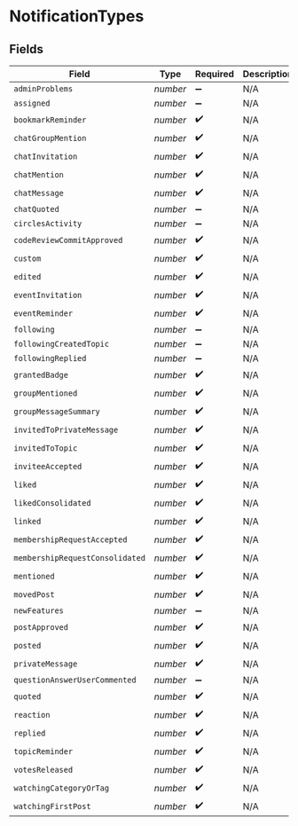 # NotificationTypes


## Fields

| Field                           | Type                            | Required                        | Description                     |
| ------------------------------- | ------------------------------- | ------------------------------- | ------------------------------- |
| `adminProblems`                 | *number*                        | :heavy_minus_sign:              | N/A                             |
| `assigned`                      | *number*                        | :heavy_minus_sign:              | N/A                             |
| `bookmarkReminder`              | *number*                        | :heavy_check_mark:              | N/A                             |
| `chatGroupMention`              | *number*                        | :heavy_check_mark:              | N/A                             |
| `chatInvitation`                | *number*                        | :heavy_check_mark:              | N/A                             |
| `chatMention`                   | *number*                        | :heavy_check_mark:              | N/A                             |
| `chatMessage`                   | *number*                        | :heavy_check_mark:              | N/A                             |
| `chatQuoted`                    | *number*                        | :heavy_minus_sign:              | N/A                             |
| `circlesActivity`               | *number*                        | :heavy_minus_sign:              | N/A                             |
| `codeReviewCommitApproved`      | *number*                        | :heavy_check_mark:              | N/A                             |
| `custom`                        | *number*                        | :heavy_check_mark:              | N/A                             |
| `edited`                        | *number*                        | :heavy_check_mark:              | N/A                             |
| `eventInvitation`               | *number*                        | :heavy_check_mark:              | N/A                             |
| `eventReminder`                 | *number*                        | :heavy_check_mark:              | N/A                             |
| `following`                     | *number*                        | :heavy_minus_sign:              | N/A                             |
| `followingCreatedTopic`         | *number*                        | :heavy_minus_sign:              | N/A                             |
| `followingReplied`              | *number*                        | :heavy_minus_sign:              | N/A                             |
| `grantedBadge`                  | *number*                        | :heavy_check_mark:              | N/A                             |
| `groupMentioned`                | *number*                        | :heavy_check_mark:              | N/A                             |
| `groupMessageSummary`           | *number*                        | :heavy_check_mark:              | N/A                             |
| `invitedToPrivateMessage`       | *number*                        | :heavy_check_mark:              | N/A                             |
| `invitedToTopic`                | *number*                        | :heavy_check_mark:              | N/A                             |
| `inviteeAccepted`               | *number*                        | :heavy_check_mark:              | N/A                             |
| `liked`                         | *number*                        | :heavy_check_mark:              | N/A                             |
| `likedConsolidated`             | *number*                        | :heavy_check_mark:              | N/A                             |
| `linked`                        | *number*                        | :heavy_check_mark:              | N/A                             |
| `membershipRequestAccepted`     | *number*                        | :heavy_check_mark:              | N/A                             |
| `membershipRequestConsolidated` | *number*                        | :heavy_check_mark:              | N/A                             |
| `mentioned`                     | *number*                        | :heavy_check_mark:              | N/A                             |
| `movedPost`                     | *number*                        | :heavy_check_mark:              | N/A                             |
| `newFeatures`                   | *number*                        | :heavy_minus_sign:              | N/A                             |
| `postApproved`                  | *number*                        | :heavy_check_mark:              | N/A                             |
| `posted`                        | *number*                        | :heavy_check_mark:              | N/A                             |
| `privateMessage`                | *number*                        | :heavy_check_mark:              | N/A                             |
| `questionAnswerUserCommented`   | *number*                        | :heavy_minus_sign:              | N/A                             |
| `quoted`                        | *number*                        | :heavy_check_mark:              | N/A                             |
| `reaction`                      | *number*                        | :heavy_check_mark:              | N/A                             |
| `replied`                       | *number*                        | :heavy_check_mark:              | N/A                             |
| `topicReminder`                 | *number*                        | :heavy_check_mark:              | N/A                             |
| `votesReleased`                 | *number*                        | :heavy_check_mark:              | N/A                             |
| `watchingCategoryOrTag`         | *number*                        | :heavy_check_mark:              | N/A                             |
| `watchingFirstPost`             | *number*                        | :heavy_check_mark:              | N/A                             |